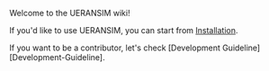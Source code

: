 Welcome to the UERANSIM wiki!

If you'd like to use UERANSIM, you can start from [Installation](Installation).

If you want to be a contributor, let's check [Development Guideline][Development-Guideline].